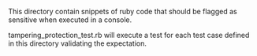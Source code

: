 This directory contain snippets of ruby code that should be flagged
as sensitive when executed in a console.

tampering_protection_test.rb will execute a test for each test case
defined in this directory validating the expectation.